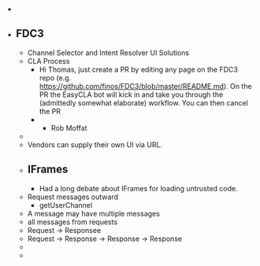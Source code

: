 -
- ## FDC3
	- Channel Selector and Intent Resolver UI Solutions
	- CLA Process
		- Hi Thomas, just create a PR by editing any page on the FDC3 repo (e.g. https://github.com/finos/FDC3/blob/master/README.md). On the PR the EasyCLA bot will kick in and take you through the (admittedly somewhat elaborate) workflow.  You can then cancel the PR
		- - Rob Moffat
	-
	- Vendors can supply their own UI via URL.
	- ## IFrames
		- Had a long debate about IFrames for loading untrusted code.
	- Request messages outward
		- getUserChannel
	- A message may have multiple messages
	- all messages from requests
	- Request -> Responsee
	- Request -> Response -> Response -> Response
	-
	-